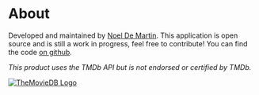 # About

Developed and maintained by [Noel De Martin](https://noeldemartin.com). This application is open source and is still a work in progress, feel free to contribute! You can find the code [on github](https://github.com/noeldemartin/media-kraken).

*This product uses the TMDb API but is not endorsed or certified by TMDb.*

<a href="https://www.themoviedb.org" target="_blank">
    <img class="h-12" src="https://www.themoviedb.org/assets/2/v4/logos/powered-by-rectangle-green-dcada16968ed648d5eb3b36bbcfdd8cdf804f723dcca775c8f2bf4cea025aad6.svg" alt="TheMovieDB Logo">
</a>
